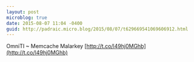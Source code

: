 ```yaml
---
layout: post
microblog: true
date: 2015-08-07 11:04 -0400
guid: http://padraic.micro.blog/2015/08/07/t629669541069606912.html
---
```

OmniTI ~ Memcache Malarkey [http://t.co/l49hj0MGhb](http://t.co/l49hj0MGhb)
